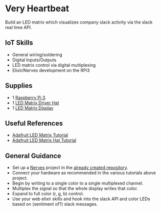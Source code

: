 # Very Heartbeat
Build an LED matrix which visualizes company slack activity via the slack real
time API.


## IoT Skills
* General wiring/soldering
* Digital Inputs/Outputs
* LED matrix control via digital multiplexing
* Elixir/Nerves development on the RPi3


## Supplies
* 1 [Raspberry Pi 3](https://www.raspberrypi.org/products/raspberry-pi-3-model-b/).
* 1 [LED Matrix Driver Hat](https://www.adafruit.com/product/2345)
* 1 [LED Matrix Display](https://www.adafruit.com/product/2026)

## Useful References
* [Adafruit LED Matrix Tutorial](https://learn.adafruit.com/32x16-32x32-rgb-led-matrix/)
* [Adafruit LED Matrix Hat Tutorial](https://learn.adafruit.com/adafruit-rgb-matrix-plus-real-time-clock-hat-for-raspberry-pi)

## General Guidance
* Set up a [Nerves](https://hexdocs.pm/nerves/getting-started.html) project in the
[already created repository](https://github.com/verypossible/heartbeat).
* Connect your hardware as recommended in the various tutorials above
project.
* Begin by writing to a single color to a single multiplexed channel.
* Multiplex the signal so that the whole display writes that color.
* Expand to full color (r, g, b) control.
* Use your web elixir skills and hook into the slack API and color LEDs
based on (sentiment of?) slack messages.


